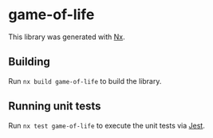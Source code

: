 # game-of-life

This library was generated with [Nx](https://nx.dev).

## Building

Run `nx build game-of-life` to build the library.

## Running unit tests

Run `nx test game-of-life` to execute the unit tests via [Jest](https://jestjs.io).
